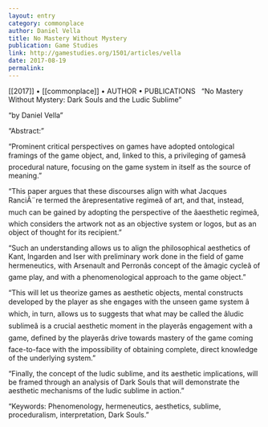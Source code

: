 ```yaml
---
layout: entry
category: commonplace
author: Daniel Vella
title: No Mastery Without Mystery
publication: Game Studies
link: http://gamestudies.org/1501/articles/vella
date: 2017-08-19
permalink: 
---
```


[[2017]] • [[commonplace]] • AUTHOR • PUBLICATIONS 
 
“No Mastery Without Mystery: Dark Souls and the Ludic Sublime”

“by Daniel Vella”

“Abstract:”

“Prominent critical perspectives on games have adopted ontological framings of the game object, and, linked to this, a privileging of gamesâ procedural nature, focusing on the game system in itself as the source of meaning.”

“This paper argues that these discourses align with what Jacques RanciÃ¨re termed the ârepresentative regimeâ of art, and that, instead, much can be gained by adopting the perspective of the âaesthetic regimeâ, which considers the artwork not as an objective system or logos, but as an object of thought for its recipient.”

“Such an understanding allows us to align the philosophical aesthetics of Kant, Ingarden and Iser with preliminary work done in the field of game hermeneutics, with Arsenault and Perronâs concept of the âmagic cycleâ of game play, and with a phenomenological approach to the game object.”

“This will let us theorize games as aesthetic objects, mental constructs developed by the player as she engages with the unseen game system â which, in turn, allows us to suggests that what may be called the âludic sublimeâ is a crucial aesthetic moment in the playerâs engagement with a game, defined by the playerâs drive towards mastery of the game coming face-to-face with the impossibility of obtaining complete, direct knowledge of the underlying system.”

“Finally, the concept of the ludic sublime, and its aesthetic implications, will be framed through an analysis of Dark Souls that will demonstrate the aesthetic mechanisms of the ludic sublime in action.”

“Keywords: Phenomenology, hermeneutics, aesthetics, sublime, proceduralism, interpretation, Dark Souls.”

